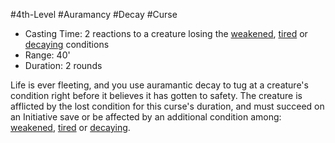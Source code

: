 #4th-Level #Auramancy #Decay #Curse
 
- Casting Time: 2 reactions to a creature losing the [weakened](Conditions.md), [tired](Conditions.md) or [decaying](Conditions.md) conditions
- Range: 40'
- Duration: 2 rounds  

Life is ever fleeting, and you use auramantic decay to tug at a creature's condition right before it believes it has gotten to safety. The creature is afflicted by the lost condition for this curse's duration, and must succeed on an Initiative save or be affected by an additional condition among: [weakened](Conditions.md), [tired](Conditions.md) or [decaying](Conditions.md).